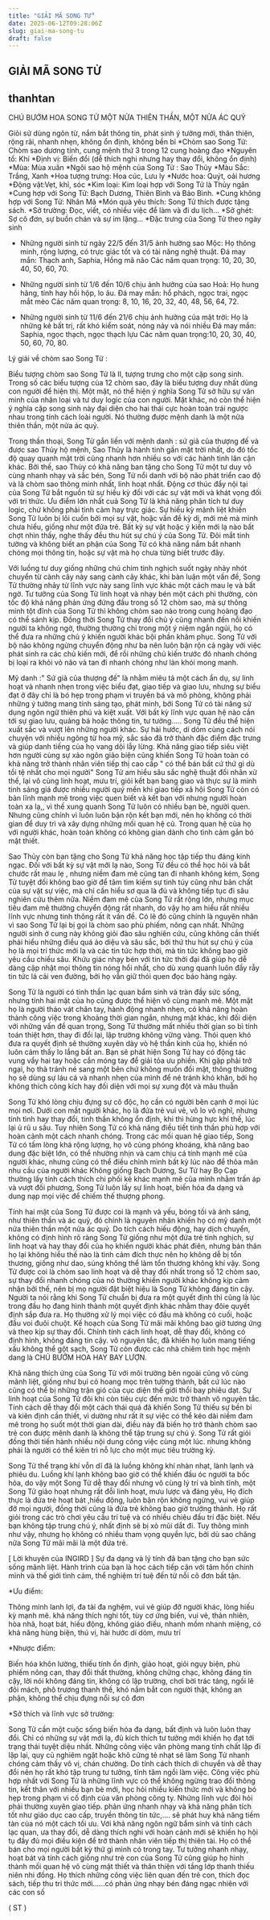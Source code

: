```yaml
---
title: "GIẢI MÃ SONG TỬ"
date: 2025-06-12T09:28:06Z
slug: giai-ma-song-tu
draft: false
---
```


## GIẢI MÃ SONG TỬ

## thanhtan

CHÚ BƯỚM HOA SONG TỬ MỘT NỬA THIÊN THẦN, MỘT NỬA ÁC QUỶ

Giỏi sử dùng ngôn từ, nắm bắt thông tin, phát sinh ý tưởng mới, thân thiện, rộng rãi, nhanh nhẹn, không ổn định, không bền bỉ
*Chòm sao Song Tử: Chòm sao dương tính, cung mệnh thứ 3 trong 12 cung hoàng đạo
*Nguyên tố: Khí
*Định vị: Biến đổi (dễ thích nghi nhưng hay thay đổi, không ổn định)
*Mùa: Mùa xuân
*Ngôi sao hộ mệnh của Song Tử : Sao Thủy
*Màu Sắc: Trắng, Xanh
*Hoa tượng trưng: Hoa cúc, Lưu ly
*Nước hoa: Quýt, oải hương
*Động vật:Vẹt, khỉ, sóc
*Kim loại: Kim loại hợp với Song Tử là Thủy ngân
*Cung hợp với Song Tử: Bạch Dương, Thiên Bình và Bảo Bình.
*Cung không hợp với Song Tử: Nhân Mã
*Món quà yêu thích: Song Tử thích được tặng sách.
*Sở trường: Đọc, viết, có nhiều việc để làm và đi du lịch...
*Sở ghét: Sợ cô đơn, sự buồn chán và sự im lặng...
*Đặc trưng của Song Tử theo ngày sinh

- Những người sinh từ ngày 22/5 đến 31/5 ảnh hưởng sao Mộc: Họ thông minh, rộng lượng, có trực giác tốt và có tài năng nghệ thuật. 
Đá may mắn: Thạch anh, Saphia, Hồng mã não 
Các năm quan trọng: 10, 20, 30, 40, 50, 60, 70.

- Những người sinh từ 1/6 đến 10/6 chịu ảnh hưởng của sao Hoả: Họ hung hăng, tính hay hồi hộp, lo âu. 
Đá may mắn: hổ phách, ngọc trai, ngọc mắt mèo 
Các năm quan trọng: 8, 10, 16, 20, 32, 40, 48, 56, 64, 72.

- Những người sinh từ 11/6 đến 21/6 chịu ảnh hưởng của mặt trời: Họ là những kẻ bất trị, rất khó kiểm soát, nóng nảy và nói nhiều
Đá may mắn: Saphia, ngọc thạch, ngọc thạch lựu
Các năm quan trọng:10, 20, 30, 40, 50, 60, 70, 80.

Lý giải về chòm sao Song Tử :

Biểu tượng chòm sao Song Tử là II, tượng trưng cho một cặp song sinh. Trong số các biểu tượng của 12 chòm sao, đây là biểu tượng duy nhất dùng con người để hiện thị. Một mặt, nó thể hiện ý nghĩa Song Tử sở hữu sự văn minh của nhân loại và tư duy logic của con người. Mặt khác, nó còn thể hiện ý nghĩa cặp song sinh này đại diện cho hai thái cực hoàn toàn trái ngược nhau trong tính cách loài người. Nó thường được mệnh danh là một nửa thiên thần, một nửa ác quỷ.

Trong thần thoại, Song Tử gắn liền với mệnh danh : sứ giả của thượng đế và được sao Thủy hộ mệnh, Sao Thủy là hành tinh gần mặt trời nhất, do đó tốc độ quay quanh mặt trời cũng nhanh hơn nhiều so với các hành tinh lân cận khác. Bởi thế, sao Thủy có khả năng ban tặng cho Song Tử một tư duy vô cùng nhanh nhạy và sắc bén, Song Tử nổi danh với bộ não phát triển cao độ và là chòm sao thông minh nhất, linh hoạt nhất. Động cơ thúc đẩy nội tại của Song Tử bắt nguồn từ sự hiếu kỳ đối với các sự vật mới và khát vọng đối với tri thức. Ưu điểm lớn nhất cuả Song Tử là khả năng phân tích tư duy logic, chứ không phải tình cảm hay trực giác. Sự hiếu kỳ mãnh liệt khiến Song Tử luôn bị lôi cuốn bởi mọi sự vật, hoặc vấn đề kỳ dị, mới mẻ mà mình chưa hiểu, giống như một đứa trẻ. Bất kỳ sự vật hoặc ý kiến mới lạ nào bất chợt nhìn thấy, nghe thấy đều thu hút sự chú ý của Song Tử. Đôi mắt tinh tường và không biết an phận của Song Tử có khả năng nắm bắt nhanh chóng mọi thông tin, hoặc sự vật mà họ chưa từng biết trước đây.

Với luồng tư duy giống những chú chim tinh nghịch suốt ngày nhảy nhót chuyển từ cành cây này sang cành cây khác, khi bàn luận một vấn đề, Song Tử thường nhảy từ lĩnh vực này sang lĩnh vực khác một cách mau lẹ và bất ngờ. Tư tưởng của Song Tử linh hoạt và nhạy bén một cách phi thường, còn tốc độ khả năng phản ứng đứng đầu trong số 12 chòm sao, mà sự thông minh tột đỉnh của Song Tử thì không chòm sao nào trong cung hoàng đạo có thể sánh kịp. Đồng thời Song Tử thay đổi chủ ý cũng nhanh đến nỗi khiến người ta không ngờ, thường thường chỉ trong một ý niệm ngắn ngủi, họ có thể đưa ra những chủ ý khiến người khác bội phần khâm phục. Song Tử với bộ não không ngừng chuyển động như ba nên luôn bận rộn cả ngày với việc phát sinh ra các chủ kiến mới, để rồi những chủ kiến trước đó nhanh chóng bị loại ra khỏi vỏ não và tan đi nhanh chóng như làn khói mong manh.

Mỹ danh :" Sứ giả của thượng đế" là nhằm miêu tả một cách ẩn dụ, sự linh hoạt và nhanh nhẹn trong việc biểu đạt, giao tiếp và giao lưu, nhưng sự biểu đạt ở đây chỉ là bó hẹp trong phạm vi truyền bá và mô phỏng, không phải những ý tưởng mang tính sáng tạo, phát minh, bởi Song Tử có tài năng sử dụng ngôn ngữ thiên phú và kiệt xuất. Với bất kỳ lĩnh vực quan hệ nào cần tới sự giao lưu, quảng bá hoặc thông tin, tư tưởng..... Song Tử đều thể hiện xuất sắc và vượt lên những người khác. Sự hài hước, dí dỏm cùng cách nói chuyện với nhiều ngông từ hoa mỹ, sắc sảo đã trở thành đặc điểm đặc trưng và giúp danh tiếng của họ vang dội lẫy lừng. Khả năng giao tiếp siêu việt hơn người cùng sự xảo ngôn giảo biện cũng khiến Song Tử hoàn toàn có khả năng trở thành nhân viên tiếp thị cao cấp " có thể bán bất cứ thứ gì dù tồi tệ nhất cho mọi người" Song Tử am hiểu sâu sắc nghệ thuật đối nhân xử thế, lại vô cùng linh hoạt, mưu trí, giỏi kết bạn bang giao và thực sự là minh tinh sáng giá được nhiều người quý mến khi giao tiếp xã hội Song Tử còn có bản lĩnh mạnh mẽ trong việc quen biết và kết bạn với nhưng người hoàn toàn xa lạ,, vì thế xung quanh Song Tử luôn có nhiều bạn bè, người quen. Nhưng cũng chính vì luôn luôn bận rộn kết bạn mới, nên họ không có thời gian để duy trì và xây dựng những mối quan hệ cũ. Trong quan hệ của họ với người khác, hoàn toàn không có không gian dành cho tình cảm gắn bó mật thiết.

Sao Thủy còn ban tặng cho Song Tử khả năng học tập tiếp thu đáng kinh ngạc. Đối với bất kỳ sự vật mới lạ nào, Song Tử đều có thể học hỏi và bắt chước rất mau lẹ , nhưng niềm đam mê cũng tan đi nhanh không kém, Song Tử tuyệt đối không bao giờ để tâm tìm kiếm sự tinh túy cũng như bản chất của sự vật sự việc, mà chỉ cần hiểu sơ qua là đủ và không tiếp tục đi sâu nghiên cứu thêm nữa. Niềm đam mê của Song Tử rất rộng lớn, nhưng mục tiêu đam mê thường chuyển động rất nhanh, do vậy họ am hiểu rất nhiều lĩnh vực nhưng tinh thông rất ít vấn đề. Có lẽ đó cũng chính là nguyên nhân vì sao Song Tử lại bị gọi là chòm sao phù phiếm, nông cạn nhất. Những người sinh ở cung này không giỏi đào sâu nghiên cứu, cũng không cần thiết phải hiểu những điều quá ảo diệu và sâu sắc, bởi thứ thu hút sự chú ý của họ là mọi tri thức mới lạ và các tin tức hợp thời, mà tin tức không bao giờ yêu cầu chiếu sâu. Khứu giác nhạy bén với tin tức thời đại đã giúp họ dễ dàng cập nhật mọi thông tin nóng hổi nhất, cho dù xung quanh luôn đầy rẫy tin tức lá cải ven đường, bởi họ vẫn giữ thói quen đọc báo hàng ngày.

Song Tử là người có tinh thần lạc quan bẩm sinh và tràn đầy sức sống, nhưng tính hai mặt của họ cũng được thể hiện vô cùng mạnh mẽ. Một mặt họ là người tháo vát chân tay, hành động nhanh nhẹn, có khả năng hoàn thành công việc trong khoảng thời gian ngắn, nhưng mặt khác, khi đối diện với những vấn đề quan trọng, Song Tử thường mất nhiều thời gian so bì tính toán thiệt hơn, thay đi đổi lại, lập trường không vững vàng. Thói quen khó đưa ra quyết định sẽ thường xuyên dày vò hệ thần kinh của họ, khiến nó luôn cảm thấy lo lắng bất an. Bạn sẽ phát hiện Song Tử hay có động tác vung vẩy hai tay hoặc cắn móng tay để giải tỏa ưu phiền. Khi gặp phải trở ngại, họ thà tránh né sang một bên chứ không muốn đối mặt, thông thường họ sẽ dùng sự láu cá và nhanh nhẹn của mình để né tránh khó khăn, bởi họ không thích công kích hay đối diện với mọi sự xung đột và mâu thuẫn

Song Tử khó lòng chịu đựng sự cô độc, họ cần có người bên cạnh ở mọi lúc mọi nơi. Dưới con mắt người khác, họ là đứa trẻ vui vẻ, vô lo vô nghĩ, nhưng tính tình hay thay đổi, tinh thần không ổn định, khi thì hừng hực khí thế, lúc lại ủ rũ u sầu. Tuy nhiên Song Tử có khả năng điều tiết tinh thần phù hợp với hoàn cảnh một cách nhanh chóng. Trong các mối quan hệ giao tiếp, Song Tử có tấm lòng khá rộng lượng, họ vô cùng phóng khoáng, khả năng bao dung đặc biệt lớn, có thể nhường nhịn và cam chịu cá tính mạnh mẽ của người khác, nhưng cũng có thể điều chỉnh mình bất kỳ lúc nào để thỏa mãn nhu cầu của người khác
Không giống Bạch Dương, Sư Tử hay Bọ Cạp thường lấy tính cách thích chi phối kẻ khác mạnh mẽ của mình nhằm trấn áp và vượt đối phương, Song Tử luôn lấy sự linh hoạt, biến hóa đa dạng và dung nạp mọi việc để chiếm thế thượng phong.

Tính hai mặt của Song Tử được coi là mạnh và yếu, bóng tối và ánh sáng, như thiên thần và ác quỷ, đó chính là nguyên nhân khiến họ có mỹ danh một nửa thiên thần một nửa ác quỷ. Do tích cách hiếu động, hay dịch chuyển, không có định hình rõ ràng Song Tử giống như một đứa trẻ tinh nghịch, sự linh hoạt và hay thay đổi của họ khiến người khác phát điên, nhưng bản thân họ lại không hiểu thế nào là tình cảm đích thực nên họ không dễ bị tổn thương, giống như dao, súng không thể làm tổn thương không khí vậy.
Song Tử được coi là chòm sao linh hoạt và dễ thay đổi nhất trong số 12 chòm sao, sự thay đổi nhanh chóng của nó thường khiến người khác không kịp cảm nhận bởi thế, nên bị mọ người đặt biệt hiệu là Song Tử không đáng tin cậy. Người ta nói rằng khi Song Tử chuẩn bị đưa ra một quyết định thì cũng là lúc trong đầu họ đang hình thành một quyết định khác nhằm thay đôie quyết định sắp đưa ra. Họ thường xử lý mọi việc có đầu mà không có cuối, hoặc đầu voi đuôi chuột. Kế hoạch của Song Tử mãi mãi không bao giờ tương ứng và theo kịp sự thay đổi. Chính tính cách linh hoạt, dễ thay đổi, không có định hình, không đáng tin cậy. vô nguyên tắc, đã khiến họ luôn mang tiếng xấu không thể gột sạch, Song Tử còn được các nhà chiêm tinh học mệnh dang là CHÚ BƯỚM HOA HAY BAY LƯỢN. 

Khả năng thích ứng của Song Tử với môi trường bên ngoài cũng vô cùng mãnh liệt, giống như bụi cỏ hoang mọc trên tường thành, bất cứ lúc nào cũng có thể bị những trận gió của cục diện thế giới thổi bay phiêu dạt. Sự linh hoạt của Song Tử đôi khi còn tiêu cực đến mức trở thành vô nguyên tắc. Tính cách dễ thay đổi một cách thái quá đã khiến Song Tử thiếu sự bền bỉ và kiên định cần thiết, vì dường như rất ít sự việc có thể kéo dài niềm đam mê trong họ suốt một thời gian dài, điều này đã biến họ trở thành chòm sao trẻ con được mênh danh là không thể tập trung sự chú ý. Song Tử rất giỏi đồng thời tiến hành nhiều nội dung công việc cùng một lúc. nhưng không phải là người có thể kiên trì nỗ lực cho một mục tiêu trường kỳ.

Song Tử thể trạng khí vỗn dĩ đã là luồng không khí nhàn nhạt, lành lạnh và phiêu du. Luồng khí lạnh không bao giờ có thể khiến đầu óc người ta bốc hỏa, do vậy một Song Tử dễ thay đổi nhưng vô cùng lý trí và bình tĩnh, một Song Tử giảo hoạt nhưng rất đỗi linh hoạt, mưu lược và đáng yêu, Họ đích thực là đứa trẻ hoạt bát ,hiếu động, luôn bận rộn không ngừng, vui vẻ giúp đỡ mọi người, đồng thời cũng là đứa trẻ không bao giờ trưởng thành. Họ rất giỏi trong các trò chơi yêu cầu trí tuệ và có nhiều chiêu đấu trí đặc biệt. Nếu bạn không tập trung chú ý, nhất định sẽ bị xỏ mũi dắt đi. Tuy thông minh như vậy, nhưng họ không có nhiều tham vọng quyền lực, bởi dù sao chăng nữa Song Tử mãi mãi là một đứa trẻ.

[ Lời khuyên của INGIRD ]
Sự đa dạng và lý tính đã ban tặng cho bạn sức sống mãnh liệt. Hành trình của bạn là học cách tiếp cận với tâm hồn chính mình và thế giới tình cảm, thể nghiệm trí tuệ đến từ nỗi cô đơn bất tận.

*Ưu điểm:

Thông minh lanh lợi, đa tài đa nghệm, vui vẻ giúp đỡ người khác, lòng hiếu kỳ mạnh mẽ. khả năng thích nghi tốt, tùy cơ ứng biến, vui vẻ, thản nhiên, hòa nhã, hoạt bát, hiếu động, không giáo điều, nhanh mồm nhanh miệng, có khả năng hùng biện, thú vị, hài hước dí dỏm, mưu trí 

*Nhược điểm:

Biến hóa khôn lường, thiếu tính ổn định, giảo hoạt, giỏi ngụy biện, phù phiếm nông cạn, thay đổi thất thường, không chững chạc, không đáng tin cậy, lời nói không đáng tin, không có lập trường, chơi bời trác táng, ngồi lê đôi mách, phô trương thanh thế, khó nắm bắt con người thật, không an phận, không thể chịu đựng nổi sự cô đơn

*Sở thích và lĩnh vực sở trường:

Song Tử cần một cuộc sống biến hóa đa dạng, bất định và luôn luôn thay đổi. Chỉ có những sự vật mới lạ, đủ kích thích tư tưởng mới khiến họ đạt tới trạng thái tuyệt diệu nhất. Những công việc văn phòng mang tính chất lặp đi lặp lại, quy củ nghiêm ngặt hoặc khô cứng tẻ nhạt sẽ làm Song Tử nhanh chóng cảm thấy vô vị, chán chường. Do tính cách thích di chuyển và dễ thay đổi nên họ rất khó tập trung tư tưởng, tĩnh tâm ngồi làm việc. Công việc phù hợp nhất với Song Tử là những lĩnh vực có thể không ngừng trao đổi thông tin, kết thân với nhiều bạn bè mới, học hỏi nhiều kiến thức mới và không bó hẹp trong phạm vi cố định của văn phòng công ty. Nhứng lĩnh vực đòi hỏi phải thường xuyên giao tiếp. phản ứng nhanh nhạy và khả năng phân tích tốt như giáo dục cao cấp, truyền thông tin tức,.... sẽ phát huy khả năng tiềm tàn của nó một cách tối ưu. Với khả năng ngôn ngữ bẩm sinh và tính cách lạc quan, ưa thay đổi, dễ dàng thích nghi với hoàn cảnh mới sẽ khiến họ hội tụ đầy đủ mọi điều kiện để trở thành nhân viên tiếp thị thiên tài. Họ có thể bán cho mọi người bất kỳ thứ gì mình có trong tay. Tư tưởng nhanh nhạy, hoạt bát và tính cách giống như trẻ con của Song Tử cũng giúp họ hình thành mối quan hệ vô cùng mật thiết và thân thiện với tầng lớp thanh thiếu niên nhi đồng. Họ thích những công việc liên quan đến trẻ con, thích đọc sách, tiếp thu tri thức mới......có phản ứng nhạy bén đáng ngạc nhiên với các con số

( ST )​
